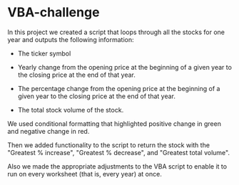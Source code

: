 # VBA-challenge

In this project we created a script that loops through all the stocks for one year and outputs the following information:

* The ticker symbol

* Yearly change from the opening price at the beginning of a given year to the closing price at the end of that year.

* The percentage change from the opening price at the beginning of a given year to the closing price at the end of that year.

* The total stock volume of the stock.

We used conditional formatting that highlighted positive change in green and negative change in red.

Then we added functionality to the script to return the stock with the "Greatest % increase", "Greatest % decrease", and "Greatest total volume".

Also we made the appropriate adjustments to the VBA script to enable it to run on every worksheet (that is, every year) at once.
